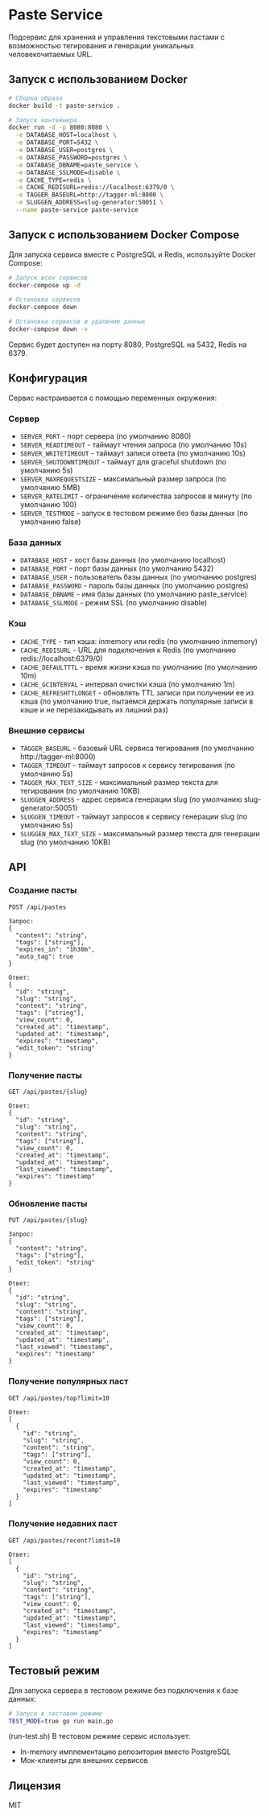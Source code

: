 # Paste Service

Подсервис для хранения и управления текстовыми пастами с возможностью тегирования и генерации уникальных человекочитаемых URL.


## Запуск с использованием Docker

```bash
# Сборка образа
docker build -t paste-service .

# Запуск контейнера
docker run -d -p 8080:8080 \
  -e DATABASE_HOST=localhost \
  -e DATABASE_PORT=5432 \
  -e DATABASE_USER=postgres \
  -e DATABASE_PASSWORD=postgres \
  -e DATABASE_DBNAME=paste_service \
  -e DATABASE_SSLMODE=disable \
  -e CACHE_TYPE=redis \
  -e CACHE_REDISURL=redis://localhost:6379/0 \
  -e TAGGER_BASEURL=http://tagger-ml:8000 \
  -e SLUGGEN_ADDRESS=slug-generator:50051 \
  --name paste-service paste-service
```

## Запуск с использованием Docker Compose

Для запуска сервиса вместе с PostgreSQL и Redis, используйте Docker Compose:

```bash
# Запуск всех сервисов
docker-compose up -d

# Остановка сервисов
docker-compose down

# Остановка сервисов и удаление данных
docker-compose down -v
```

Сервис будет доступен на порту 8080, PostgreSQL на 5432, Redis на 6379.

## Конфигурация

Сервис настраивается с помощью переменных окружения:

### Сервер
- `SERVER_PORT` - порт сервера (по умолчанию 8080)
- `SERVER_READTIMEOUT` - таймаут чтения запроса (по умолчанию 10s)
- `SERVER_WRITETIMEOUT` - таймаут записи ответа (по умолчанию 10s)
- `SERVER_SHUTDOWNTIMEOUT` - таймаут для graceful shutdown (по умолчанию 5s)
- `SERVER_MAXREQUESTSIZE` - максимальный размер запроса (по умолчанию 5MB)
- `SERVER_RATELIMIT` - ограничение количества запросов в минуту (по умолчанию 100)
- `SERVER_TESTMODE` - запуск в тестовом режиме без базы данных (по умолчанию false)

### База данных
- `DATABASE_HOST` - хост базы данных (по умолчанию localhost)
- `DATABASE_PORT` - порт базы данных (по умолчанию 5432)
- `DATABASE_USER` - пользователь базы данных (по умолчанию postgres)
- `DATABASE_PASSWORD` - пароль базы данных (по умолчанию postgres)
- `DATABASE_DBNAME` - имя базы данных (по умолчанию paste_service)
- `DATABASE_SSLMODE` - режим SSL (по умолчанию disable)

### Кэш
- `CACHE_TYPE` - тип кэша: inmemory или redis (по умолчанию inmemory)
- `CACHE_REDISURL` - URL для подключения к Redis (по умолчанию redis://localhost:6379/0)
- `CACHE_DEFAULTTTL` - время жизни кэша по умолчанию (по умолчанию 10m)
- `CACHE_GCINTERVAL` - интервал очистки кэша (по умолчанию 1m)
- `CACHE_REFRESHTTLONGET` - обновлять TTL записи при получении ее из кэша (по умолчанию true, пытаемся держать популярные записи в кэше и не перезакидывать их лишний раз)

### Внешние сервисы
- `TAGGER_BASEURL` - базовый URL сервиса тегирования (по умолчанию http://tagger-ml:8000)
- `TAGGER_TIMEOUT` - таймаут запросов к сервису тегирования (по умолчанию 5s)
- `TAGGER_MAX_TEXT_SIZE` - максимальный размер текста для тегирования (по умолчанию 10KB)
- `SLUGGEN_ADDRESS` - адрес сервиса генерации slug (по умолчанию slug-generator:50051)
- `SLUGGEN_TIMEOUT` - таймаут запросов к сервису генерации slug (по умолчанию 5s)
- `SLUGGEN_MAX_TEXT_SIZE` - максимальный размер текста для генерации slug (по умолчанию 10KB)

## API

### Создание пасты

```
POST /api/pastes

Запрос:
{
  "content": "string",
  "tags": ["string"],
  "expires_in": "1h30m",
  "auto_tag": true
}

Ответ:
{
  "id": "string",
  "slug": "string",
  "content": "string",
  "tags": ["string"],
  "view_count": 0,
  "created_at": "timestamp",
  "updated_at": "timestamp",
  "expires": "timestamp",
  "edit_token": "string"
}
```

### Получение пасты

```
GET /api/pastes/{slug}

Ответ:
{
  "id": "string",
  "slug": "string",
  "content": "string",
  "tags": ["string"],
  "view_count": 0,
  "created_at": "timestamp",
  "updated_at": "timestamp",
  "last_viewed": "timestamp",
  "expires": "timestamp"
}
```

### Обновление пасты

```
PUT /api/pastes/{slug}

Запрос:
{
  "content": "string",
  "tags": ["string"],
  "edit_token": "string"
}

Ответ:
{
  "id": "string",
  "slug": "string",
  "content": "string",
  "tags": ["string"],
  "view_count": 0,
  "created_at": "timestamp",
  "updated_at": "timestamp",
  "last_viewed": "timestamp",
  "expires": "timestamp"
}
```

### Получение популярных паст

```
GET /api/pastes/top?limit=10

Ответ:
[
  {
    "id": "string",
    "slug": "string",
    "content": "string",
    "tags": ["string"],
    "view_count": 0,
    "created_at": "timestamp",
    "updated_at": "timestamp",
    "last_viewed": "timestamp",
    "expires": "timestamp"
  }
]
```

### Получение недавних паст

```
GET /api/pastes/recent?limit=10

Ответ:
[
  {
    "id": "string",
    "slug": "string",
    "content": "string",
    "tags": ["string"],
    "view_count": 0,
    "created_at": "timestamp",
    "updated_at": "timestamp",
    "last_viewed": "timestamp",
    "expires": "timestamp"
  }
]
```

## Тестовый режим

Для запуска сервера в тестовом режиме без подключения к базе данных:

```bash
# Запуск в тестовом режиме
TEST_MODE=true go run main.go
```
(run-test.sh)
В тестовом режиме сервис использует:
- In-memory имплементацию репозитория вместо PostgreSQL
- Мок-клиенты для внешних сервисов

## Лицензия

MIT 